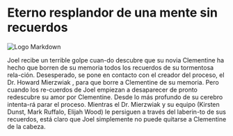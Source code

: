 # Eterno resplandor de una mente sin recuerdos

![Logo Markdown](https://cdn.discordapp.com/attachments/1011284720350412802/1025068056772366386/descarga_3.jpg)

Joel recibe un terrible golpe cuan-do descubre que su novia Clementine ha hecho que borren de su memoria todos los recuerdos de su tormentosa rela-ción. Desesperado, se pone en contacto con el creador del proceso, el Dr. Howard Mierzwiak , para que borre a Clementine de su memoria. Pero cuando los re-cuerdos de Joel empiezan a desaparecer de pronto redescubre su amor por Clementine. Desde lo más profundo de su cerebro intenta-rá parar el proceso. Mientras el Dr. Mierzwiak y su equipo (Kirsten Dunst, Mark Ruffalo, Elijah Wood) le persiguen a través del laberin-to de sus recuerdos, está claro que Joel simplemente no puede quitarse a Clementine de la cabeza.